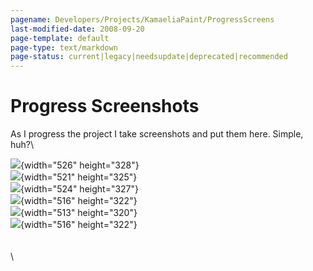 ```yaml
---
pagename: Developers/Projects/KamaeliaPaint/ProgressScreens
last-modified-date: 2008-09-20
page-template: default
page-type: text/markdown
page-status: current|legacy|needsupdate|deprecated|recommended
---
```

Progress Screenshots 
====================

As I progress the project I take screenshots and put them here. Simple,
huh?\

 

![](http://www.davbo.org/images/snapshot6.png){width="526"
height="328"}\
![](http://www.davbo.org/images/snapshot8.png){width="521"
height="325"}\
![](http://www.davbo.org/images/snapshot9.png){width="524"
height="327"}\
![](http://www.davbo.org/images/snapshot10.png){width="516"
height="322"}\
![](http://www.davbo.org/images/snapshot11.png){width="513"
height="320"}\
![](http://davbo.org/images/snapshot12.png){width="516" height="322"}\
\
\
\
